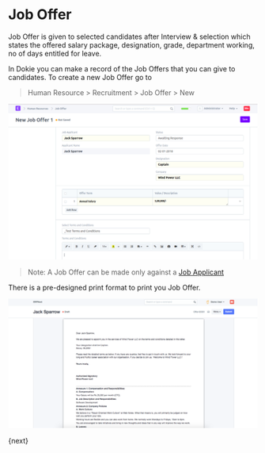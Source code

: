<!-- add-breadcrumbs -->
# Job Offer

Job Offer is given to selected candidates after Interview & selection which states the offered salary package,
designation, grade, department working, no of days entitled for leave.

In Dokie you can make a record of the Job Offers that you can give to candidates. To create a new Job Offer go to

> Human Resource > Recruitment > Job Offer > New

<img class="screenshot" alt="Job Offer" src="../assets/job-offer.png">

> Note: A Job Offer can be made only against a [Job Applicant](/dokie/human-resources/recruitment/job-applicant.md)

There is a pre-designed print format to print you Job Offer.

<img class="screenshot" alt="Job Offer" src="../assets/job-offer-print.png">

{next}
